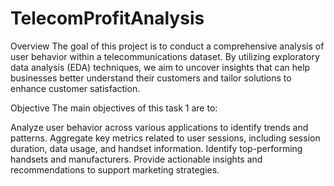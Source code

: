 # TelecomProfitAnalysis

Overview
The goal of this project is to conduct a comprehensive analysis of user behavior within a telecommunications dataset. By utilizing exploratory data analysis (EDA) techniques, we aim to uncover insights that can help businesses better understand their customers and tailor solutions to enhance customer satisfaction.

Objective
The main objectives of this task 1 are to:

Analyze user behavior across various applications to identify trends and patterns.
Aggregate key metrics related to user sessions, including session duration, data usage, and handset information.
Identify top-performing handsets and manufacturers.
Provide actionable insights and recommendations to support marketing strategies.
